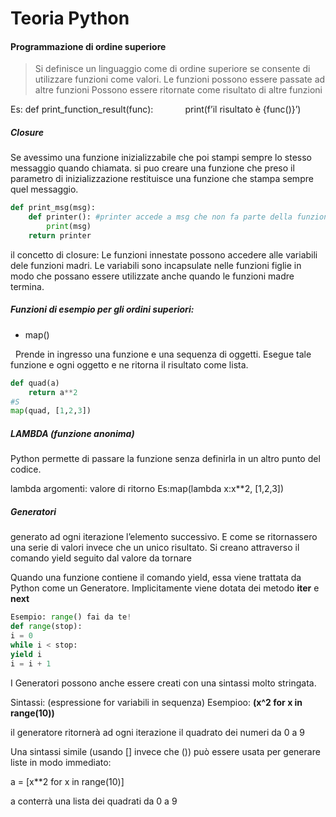 # Teoria Python

#### Programmazione di ordine superiore

> Si definisce un linguaggio come di ordine superiore se consente di utilizzare
> funzioni come valori.
> Le funzioni possono essere passate ad altre funzioni
> Possono essere ritornate come risultato di altre funzioni

Es: def print_function_result(func):
            print(f’il risultato è {func()}’)

##### Closure

Se avessimo una funzione inizializzabile che poi stampi sempre lo stesso messaggio quando chiamata. si puo creare una funzione che preso il parametro di inizializzazione restituisce una funzione che stampa sempre quel messaggio.

```python
def print_msg(msg):
    def printer(): #printer accede a msg che non fa parte della funzione
        print(msg)
    return printer
```

il concetto di closure: Le funzioni innestate possono accedere alle variabili dele funzioni madri. Le variabili sono incapsulate nelle funzioni figlie in modo che possano essere utilizzate anche quando le funzioni madre termina.

##### Funzioni di esempio per gli ordini superiori:

- map()

  Prende in ingresso una funzione e una sequenza di oggetti. Esegue tale funzione e ogni oggetto e ne ritorna il risultato come lista.

```python
def quad(a)
    return a**2
#S  
map(quad, [1,2,3]) 
```

##### LAMBDA (funzione anonima)

Python permette di passare la funzione senza definirla in un altro punto del
codice.

lambda argomenti: valore di ritorno Es:map(lambda x:x**2, [1,2,3])

##### Generatori

generato ad ogni iterazione l’elemento successivo.
E come se ritornassero una serie di valori invece che un unico risultato.
Si creano attraverso il comando yield seguito dal valore da tornare

Quando una funzione contiene il comando yield, essa viene trattata da Python
come un Generatore.
Implicitamente viene dotata dei metodo __iter__ e __next__

```python
Esempio: range() fai da te!
def range(stop):
i = 0
while i < stop:
yield i
i = i + 1
```

I Generatori possono anche essere creati con una sintassi molto stringata.

Sintassi: (espressione for variabili in sequenza)
Esempioo: **(x^2 for x in range(10))**

il generatore ritornerà ad ogni iterazione il quadrato dei numeri da 0 a 9

Una sintassi simile (usando [] invece che ()) può essere usata per
generare liste in modo immediato:

a = [x**2 for x in range(10)]

a conterrà una lista dei quadrati da 0 a 9
